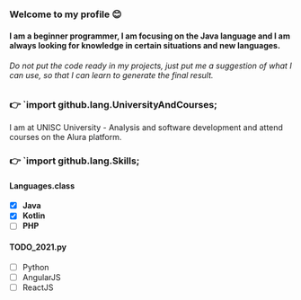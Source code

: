 ### Welcome to my profile 😊
#### I am a beginner programmer, I am focusing on the Java language and I am always looking for knowledge in certain situations and new languages.

###### Do not put the code ready in my projects, just put me a suggestion of what I can use, so that I can learn to generate the final result.

### 👉 `import github.lang.UniversityAndCourses;
I am at UNISC University - Analysis and software development and attend courses on the Alura platform.

### 👉 `import github.lang.Skills;

#### Languages.class
  - [x] **Java**
  - [x] **Kotlin**
  - [ ] **PHP**

#### TODO_2021.py
  - [ ] Python
  - [ ] AngularJS
  - [ ] ReactJS
